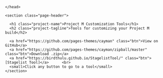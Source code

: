 <html lang="en-US">
  <head>
      <meta charset="UTF-8">
      <title>Project M Tools</title>
      <meta name="description" content="☁️ A bookmarklet for downloading images from Instagram.">
      <meta name="viewport" content="width=device-width, initial-scale=1">
      <link rel="stylesheet" type="text/css" href="https://birdthulu.github.io/stylesheets/normalize.css" media="screen">
      <link href='https://fonts.googleapis.com/css?family=Open+Sans:400,700' rel='stylesheet' type='text/css'>
      <link rel="stylesheet" type="text/css" href="https://birdthulu.github.io/stylesheets/stylesheet.css" media="screen">
      <link rel="stylesheet" type="text/css" href="https://birdthulu.github.io/stylesheets/github-light.css" media="screen">

    </head>
  <body>

    <section class="page-header">
      
      <h1 class="project-name">Project M Customization Tools</h1>
      <h2 class="project-tagline">Tools for customizing your Project M build</h2>
      
      <a href="https://github.com/pages-themes/cayman" class="btn">View on GitHub</a>
      <a href="https://github.com/pages-themes/cayman/zipball/master" class="btn">Download .zip</a>
      <a href="https://birdthulu.github.io/StagelistTool/" class="btn">[Stagelist Tool]</a>      <br>
      <small>Click any button to go to a tool</small>
    </section>
